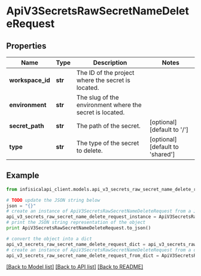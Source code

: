 # ApiV3SecretsRawSecretNameDeleteRequest


## Properties
Name | Type | Description | Notes
------------ | ------------- | ------------- | -------------
**workspace_id** | **str** | The ID of the project where the secret is located. | 
**environment** | **str** | The slug of the environment where the secret is located. | 
**secret_path** | **str** | The path of the secret. | [optional] [default to '/']
**type** | **str** | The type of the secret to delete. | [optional] [default to 'shared']

## Example

```python
from infisicalapi_client.models.api_v3_secrets_raw_secret_name_delete_request import ApiV3SecretsRawSecretNameDeleteRequest

# TODO update the JSON string below
json = "{}"
# create an instance of ApiV3SecretsRawSecretNameDeleteRequest from a JSON string
api_v3_secrets_raw_secret_name_delete_request_instance = ApiV3SecretsRawSecretNameDeleteRequest.from_json(json)
# print the JSON string representation of the object
print ApiV3SecretsRawSecretNameDeleteRequest.to_json()

# convert the object into a dict
api_v3_secrets_raw_secret_name_delete_request_dict = api_v3_secrets_raw_secret_name_delete_request_instance.to_dict()
# create an instance of ApiV3SecretsRawSecretNameDeleteRequest from a dict
api_v3_secrets_raw_secret_name_delete_request_from_dict = ApiV3SecretsRawSecretNameDeleteRequest.from_dict(api_v3_secrets_raw_secret_name_delete_request_dict)
```
[[Back to Model list]](../README.md#documentation-for-models) [[Back to API list]](../README.md#documentation-for-api-endpoints) [[Back to README]](../README.md)


